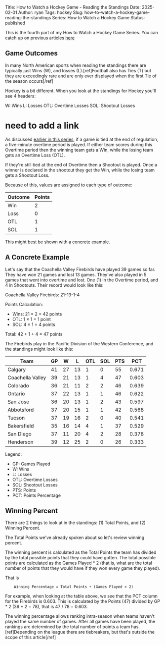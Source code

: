 Title: How to Watch a Hockey Game - Reading the Standings
Date: 2025-02-01
Author: ryan
Tags: hockey
Slug: how-to-watch-a-hockey-game-reading-the-standings
Series: How to Watch a Hockey Game
Status: published

This is the fourth part of my How to Watch a Hockey Game Series. You can catch up on previous articles [here]()

## Game Outcomes

In many North American sports when reading the standings there are typically just Wins (W), and losses (L).[ref]Football also has Ties (T) but they are exceedingly rare and are only ever displayed when the first Tie of the season occurs[/ref]

Hockey is a bit different. When you look at the standings for Hockey you'll see 4 headers:

W: Wins
L: Losses
OTL: Overtime Losses
SOL: Shootout Losses

# need to add a link

As discussed [earlier in this series](), if a game is tied at the end of regulation, a five-minute overtime period is played. If either team scores during this Overtime period then the winning team gets a Win, while the losing team gets an Overtime Loss (OTL).

If they're still tied at the end of Overtime then a Shootout is played. Once a winner is declared in the shootout they get the Win, while the losing team gets a Shootout Loss.

Because of this, values are assigned to each type of outcome:

| Outcome | Points |
| ---     |  ----  |
| Win     |   2    |
| Loss    |   0    |
| OTL     |   1    |
| SOL     |   1    |

This might best be shown with a concrete example.

## A Concrete Example

Let's say that the Coachella Valley Firebirds have played 39 games so far. They have won 21 games and lost 13 games. They've also played in 5 games that went into overtime and lost. One (1) in the Overtime period, and 4 in Shootouts. Their record would look like this:

Coachella Valley Firebirds: 21-13-1-4

Points Calculation:

- Wins: 21 × 2 = 42 points
- OTL: 1 × 1 = 1 point
- SOL: 4 × 1 = 4 points

Total: 42 + 1 + 4 = 47 points

The Firebirds play in the Pacific Division of the Western Conference, and the standings might look like this:

| Team | GP | W | L | OTL | SOL | PTS | PCT |
|------|----|----|---|-----|-----|-----|-----|
| Calgary | 41 | 27 | 13 | 1 | 0 | 55 | 0.671 |
| Coachella Valley | 39 | 21 | 13 | 1 | 4 | 47 | 0.603 |
| Colorado | 36 | 21 | 11 | 2 | 2 | 46 | 0.639 |
| Ontario | 37 | 22 | 13 | 1 | 1 | 46 | 0.622 |
| San Jose | 36 | 20 | 13 | 1 | 2 | 43 | 0.597 |
| Abbotsford | 37 | 20 | 15 | 1 | 1 | 42 | 0.568 |
| Tucson | 37 | 19 | 16 | 2 | 0 | 40 | 0.541 |
| Bakersfield | 35 | 16 | 14 | 4 | 1 | 37 | 0.529 |
| San Diego | 37 | 11 | 20 | 4 | 2 | 28 | 0.378 |
| Henderson | 39 | 12 | 25 | 2 | 0 | 26 | 0.333 |

Legend:
- GP: Games Played
- W: Wins
- L: Losses
- OTL: Overtime Losses
- SOL: Shootout Losses
- PTS: Points
- PCT: Points Percentage

## Winning Percent

There are 2 things to look at in the standings: (1) Total Points, and (2) Winning Percent.

The Total Points we've already spoken about so let's review winning percent.

The winning percent is calculated as the Total Points the team has divided by the total possible points that they could have gotten. The total possible points are calculated as the Games Played * 2 (that is, what are the total number of points that they would have if they won every game they played).

That is
```text
    Winning Percentage = Total Points ÷ (Games Played × 2)
```
For example, when looking at the table above, we see that the PCT column for the Firebirds is 0.603. This is calculated by the Points (47) divided by GP * 2 (39 * 2 = 78), that is 47 / 78 = 0.603.

The winning percentage allows ranking intra-season when teams haven't played the same number of games. After all games have been played, the rankings are determined by the total number of points a team has.[ref]Depending on the league there are tiebreakers, but that's outside the scope of this article[/ref]
